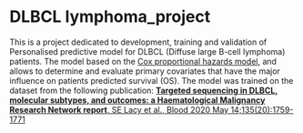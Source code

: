 # DLBCL lymphoma_project
This is a project dedicated to development, training and validation of Personalised predictive model for DLBCL (Diffuse large B-cell lymphoma) patients. The model based on the [Cox proportional hazards model](https://en.wikipedia.org/wiki/Proportional_hazards_model), and allows to determine and evaluate primary covariates that have the major influence on patients predicted survival (OS). The model was trained on the dataset from the following publication: [**Targeted sequencing in DLBCL, molecular subtypes, and outcomes: a Haematological Malignancy Research Network report**, SE Lacy et al., Blood 2020 May 14;135(20):1759-1771](https://ashpublications.org/blood/article/135/20/1759/452715/Targeted-sequencing-in-DLBCL-molecular-subtypes)
